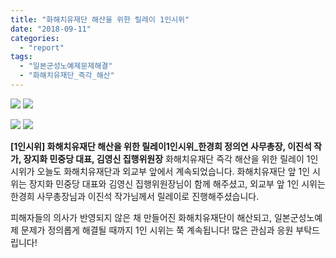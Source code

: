 ```yaml
---
title: "화해치유재단 해산을 위한 릴레이 1인시위"
date: "2018-09-11"
categories: 
  - "report"
tags: 
  - "일본군성노예제문제해결"
  - "화해치유재단_즉각_해산"
---
```


![](http://justicefund.cafe24.com/kr/wp-content/uploads/2018/09/0911_한경희-정의연-사무총장_외교부앞-225x300.jpg) ![](http://justicefund.cafe24.com/kr/wp-content/uploads/2018/09/0911_이진석-작가_외교부-앞-225x300.jpg)

![](http://justicefund.cafe24.com/kr/wp-content/uploads/2018/09/0911_장지화-민중당-대표-225x300.jpg) ![](http://justicefund.cafe24.com/kr/wp-content/uploads/2018/09/0911_김영신-민중당-집행위원장_화해치유재단-앞3-225x300.jpg)

**\[1인시위\] 화해치유재단 해산을 위한 릴레이1인시위\_한경희 정의연 사무총장, 이진석 작가, 장지화 민중당 대표, 김영신 집행위원장** 화해치유재단 즉각 해산을 위한 릴레이 1인 시위가 오늘도 화해치유재단과 외교부 앞에서 계속되었습니다. 화해치유재단 앞 1인 시위는 장지화 민중당 대표와 김영신 집행위원장님이 함께 해주셨고, 외교부 앞 1인 시위는 한경희 사무총장님과 이진석 작가님께서 릴레이로 진행해주셨습니다.

피해자들의 의사가 반영되지 않은 채 만들어진 화해치유재단이 해산되고, 일본군성노예제 문제가 정의롭게 해결될 때까지 1인 시위는 쭉 계속됩니다! 많은 관심과 응원 부탁드립니다!

